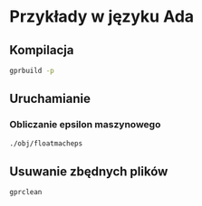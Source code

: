 # Przykłady w języku Ada

## Kompilacja

```bash
gprbuild -p
```
## Uruchamianie 

### Obliczanie epsilon maszynowego

```bash
./obj/floatmacheps
```

## Usuwanie zbędnych plików

```bash
gprclean
```

